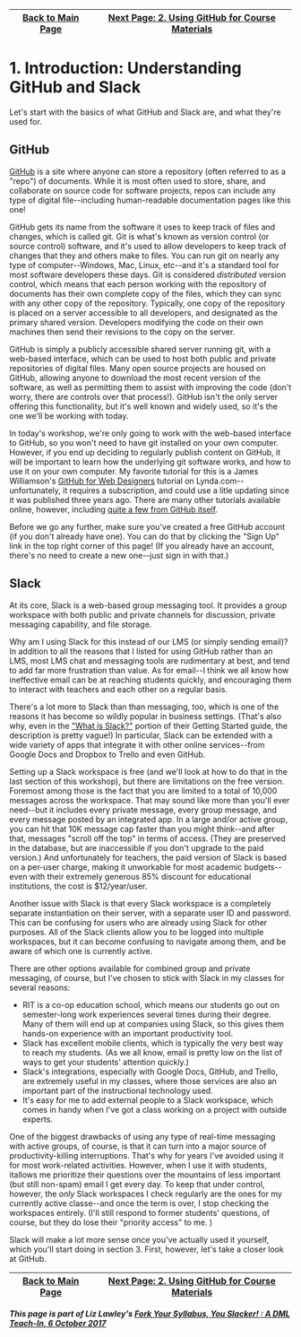 | [Back to Main Page](README.md) | [Next Page: 2. Using GitHub for Course Materials](usingGitHub.md) |
|--------------------------------|-----------------------------------------------------|
# 1. Introduction: Understanding GitHub and Slack

Let's start with the basics of what GitHub and Slack are, and what they're used for.

## GitHub
[GitHub](https://github.com/) is a site where anyone can store a repository (often referred to as a "repo") of documents. While it is most often used to store, share, and collaborate on source code for software projects, repos can include any type of digital file--including human-readable documentation pages like this one!

GitHub gets its name from the software it uses to keep track of files and changes, which is called git. Git is what's known as version control (or source control) software, and it's used to allow developers to keep track of changes that they and others make to files. You can run git on nearly any type of computer--Windows, Mac, Linux, etc--and it's a standard tool for most software developers these days. Git is considered *distributed* version control, which means that each person working with the repository of documents has their own complete copy of the files, which they can sync with any other copy of the repository. Typically, one copy of the repository is placed on a server accessible to all developers, and designated as the primary shared version. Developers modifying the code on their own machines then send their revisions to the copy on the server. 

GitHub is simply a publicly accessible shared server running git, with a web-based interface, which can be used to host both public and private repositories of digital files. Many open source projects are housed on GitHub, allowing anyone to download the most recent version of the software, as well as permitting them to assist with improving the code (don't worry, there are controls over that process!). GitHub isn't the only server offering this functionality, but it's well known and widely used, so it's the one we'll be working with today. 

In today's workshop, we're only going to work with the web-based interface to GitHub, so you won't need to have git installed on your own computer. However, if you end up deciding to regularly publish content on GitHub, it will be important to learn how the underlying git software works, and how to use it on your own computer. My favorite tutorial for this is a James Williamson's [GitHub for Web Designers](https://www.lynda.com/GitHub-tutorials/GitHub-Web-Designers/162276-2.html) tutorial on Lynda.com--unfortunately, it requires a subscription, and could use a litle updating since it was published three years ago. There are many other tutorials available online, however, including [quite a few from GitHub itself](https://help.github.com/articles/git-and-github-learning-resources/). 

Before we go any further, make sure you've created a free GitHub account (if you don't already have one). You can do that by clicking the "Sign Up" link in the top right corner of this page! (If you already have an account, there's no need to create a new one--just sign in with that.)

## Slack

At its core, Slack is a web-based group messaging tool. It provides a group workspace with both public and private channels for discussion, private messaging capability, and file storage. 

Why am I using Slack for this instead of our LMS (or simply sending email)? In addition to all the reasons that I listed for using GitHub rather than an LMS, most LMS chat and messaging tools are rudimentary at best, and tend to add far more frustration than value. As for email--I think we all know how ineffective email can be at reaching students quickly, and encouraging them to interact with teachers and each other on a regular basis. 

There's a lot more to Slack than than messaging, too, which is one of the reasons it has become so wildly popular in business settings. (That's also why, even in the ["What is Slack?"](https://get.slack.help/hc/en-us/articles/115004071768-What-is-Slack-) portion of their Getting Started guide, the description is pretty vague!) In particular, Slack can be extended with a wide variety of apps that integrate it with other online services--from Google Docs and Dropbox to Trello and even GitHub. 

Setting up a Slack workspace is free (and we'll look at how to do that in the last section of this workshop), but there are limitations on the free version. Foremost among those is the fact that you are limited to a total of 10,000 messages across the workspace. That may sound like more than you'll ever need--but it includes every private message, every group message, and every message posted by an integrated app. In a large and/or active group, you can hit that 10K message cap faster than you might think--and after that, messages "scroll off the top" in terms of access. (They are preserved in the database, but are inaccessible if you don't upgrade to the paid version.) And unfortunately for teachers, the paid version of Slack is based on a per-user charge, making it unworkable for most academic budgets--even with their extremely generous 85% discount for educational institutions, the cost is $12/year/user. 

Another issue with Slack is that every Slack workspace is a completely separate instantiation on their server, with a separate user ID and password. This can be confusing for users who are already using Slack for other purposes. All of the Slack clients allow you to be logged into multiple workspaces, but it can become confusing to navigate among them, and be aware of which one is currently active. 

There are other options available for combined group and private messaging, of course, but I've chosen to stick with Slack in my classes for several reasons:
- RIT is a co-op education school, which means our students go out on semester-long work experiences several times during their degree. Many of them will end up at companies using Slack, so this gives them hands-on experience with an important productivity tool.
- Slack has excellent mobile clients, which is typically the very best way to reach my students. (As we all know, email is pretty low on the list of ways to get your students' attention quickly.)
- Slack's integrations, especially with Google Docs, GitHub, and Trello, are extremely useful in my classes, where those services are also an important part of the instructional technology used. 
- It's easy for me to add external people to a Slack workspace, which comes in handy when I've got a class working on a project with outside experts. 

One of the biggest drawbacks of using any type of real-time messaging with active groups, of course, is that it can turn into a major source of productivity-killing interruptions. That's why for years I've avoided using it for most work-related activities. However, when I use it with students, itallows me prioritize their questions over the mountains of less important (but still non-spam) email I get every day. To keep that under control, however, the *only* Slack workspaces I check regularly are the ones for my currently active classe--and once the term is over, I stop checking the workspaces entirely. (I'll still respond to former students' questions, of course, but they do lose their "priority access" to me. ) 

Slack will make a lot more sense once you've actually used it yourself, which you'll start doing in section 3. First, however, let's take a closer look at GitHub.  

| [Back to Main Page](README.md) | [Next Page: 2. Using GitHub for Course Materials](accessingGithub.md) |
|--------------------------------|-----------------------------------------------------|

***This page is part of Liz Lawley's [Fork Your Syllabus, You Slacker! : A DML Teach-In, 6 October 2017](https://dml2017.sched.com/event/0f03a40b042cc1a6f4e73a78a62d0305)***





